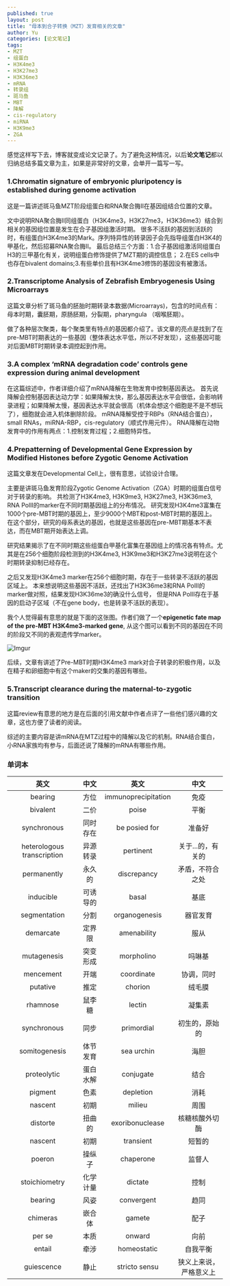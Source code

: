 ```yaml
---
published: true
layout: post
title: "母本到合子转换（MZT）发育相关的文章"
author: Yu
categories: [论文笔记]
tags:
- MZT
- 组蛋白
- H3K4me3
- H3K27me3
- H3K36me3
- mRNA
- 转录组
- 斑马鱼
- MBT
- 降解
- cis-regulatory
- miRNA
- H3K9me3
- ZGA
---
```


感觉这样写下去，博客就变成论文记录了。为了避免这种情况，以后**论文笔记**都以归纳总结多篇文章为主，如果是非常好的文章，会单开一篇写一写。

### 1.Chromatin signature of embryonic pluripotency is established during genome activation

这是一篇讲述斑马鱼MZT阶段组蛋白和RNA聚合脢II在基因组结合位置的文章。

文中说明RNA聚合脢II同组蛋白（H3K4me3，H3K27me3，H3K36me3）结合到相关的基因组位置是发生在合子基因组激活时期。
很多不活跃的基因到活跃的时，有组蛋白H3K4me3的Mark。序列特异性的转录因子会先指导组蛋白H3K4的甲基化，然后招募RNA聚合脢II。
最后总结三个方面：1.合子基因组激活同组蛋白H3的三甲基化有关，说明组蛋白修饰提供了MZT期的调控信息；
2.在ES cells中也存在bivalent domains;3.有些单价且有H3K4me3修饰的基因没有被激活。


### 2.Transcriptome Analysis of Zebrafish Embryogenesis Using Microarrays

这篇文章分析了斑马鱼的胚胎时期转录本数据(Microarrays)，包含的时间点有：母本时期，囊胚期，原肠胚期，分裂期，pharyngula （咽喉胚期）。

做了各种层次聚类，每个聚类里有特点的基因都介绍了。该文章的亮点是找到了在pre-MBT时期表达的一些基因（整体表达水平低，所以不好发现），这些基因可能对后面MBT时期转录本调控起到作用。


### 3.A complex ‘mRNA degradation code’ controls gene expression during animal development

在这篇综述中，作者详细介绍了mRNA降解在生物发育中控制基因表达。
首先说降解会控制基因表达动力学：如果降解太快，那么基因表达水平会很低，会影响转录进程；如果降解太慢，基因表达水平就会很高（机体会想这个细胞是不是不想玩了），细胞就会进入机体删除阶段。
mRNA降解受控于RBPs（RNA结合蛋白），small RNAs，miRNA-RBP，cis-regulatory（顺式作用元件）。
RNA降解在动物发育中的作用有两点：1.控制发育过程；2.细胞特异性。

### 4.Prepatterning of Developmental Gene Expression by Modified Histones before Zygotic Genome Activation

这篇文章发在Developmental Cell上，很有意思，试验设计合理。

主要是讲斑马鱼发育阶段Zygotic Genome Activation（ZGA）时期的组蛋白信号对于转录的影响。
共检测了H3K4me3, H3K9me3, H3K27me3, H3K36me3, RNA PolII的marker在不同时期基因组上的分布情况。
研究发现H3K4me3富集在1000个pre-MBT时期的基因上，至少9000个MBT和post-MBT时期的基因上。
在这个部分，研究的母系表达的基因，也就是这些基因在pre-MBT期基本不表达，而在MBT期开始表达上调。

研究结果揭示了在不同时期这些组蛋白甲基化富集在基因组上的情况各有特点。尤其是在256个细胞阶段检测到的H3K4me3, H3K9me3和H3K27me3说明在这个时期转录抑制已经存在。

之后又发现H3K4me3 marker在256个细胞时期，存在于一些转录不活跃的基因区域上。
本来想说明这些基因不活跃，还找出了H3K36me3和RNA PolII的marker做对照，结果发现H3K36me3的确没什么信号，
但是RNA PolII存在于基因的启动子区域（不在gene body，也是转录不活跃的表现）。

我个人觉得最有意思的就是下面的这张图。作者们做了一个**epigenetic fate map of the pre-MBT H3K4me3-marked gene**,
从这个图可以看到不同的基因在不同的阶段又不同的表观遗传学marker。

![Imgur](https://i.imgur.com/Iv2t3bO.png)

后续，文章有讲述了Pre-MBT时期H3K4me3 mark对合子转录的积极作用，以及在精子和卵细胞中有这个maker的交集的基因有哪些。

### 5.Transcript clearance during the maternal-to-zygotic transition

这篇review有意思的地方是在后面的引用文献中作者点评了一些他们感兴趣的文章，这也方便了读者的阅读。

综述的主要内容是讲mRNA在MTZ过程中的降解以及它的机制。RNA结合蛋白，小RNA家族均有参与，后面还说了降解的mRNA有哪些作用。

### 单词本

|英文|中文|英文|中文|
|:----:|:----:|:----:|:----:|
|bearing|方位|immunoprecipitation|免疫|
|bivalent|二价|poise|平衡|
|synchronous|同时存在|be posied for|准备好|
|heterologous transcription|异源转录|pertinent|关于...的，有关的|
|permanently|永久的|discrepancy|矛盾，不符合之处|
|inducible|可诱导的|basal|基底|
|segmentation|分割|organogenesis|器官发育|
|demarcate|定界限|amenability|服从|
|mutagenesis|突变形成|morpholino|吗啉基|
|mencement|开端|coordinate|协调，同时|
|putative|推定|chorion|绒毛膜|
|rhamnose|鼠李糖|lectin|凝集素|
|synchronous|同步|primordial|初生的，原始的|
|somitogenesis|体节发育|sea urchin|海胆|
|proteolytic|蛋白水解|conjugate|结合|
|pigment|色素|depletion|消耗|
|nascent|初期|milieu|周围|
|distorte|扭曲的|exoribonuclease|核糖核酸外切酶|
|nascent|初期|transient|短暂的|
|poeron|操纵子|chaperone|监督人|
|stoichiometry|化学计量|dictate|控制|
|bearing|风姿|convergent|趋同|
|chimeras|嵌合体|gamete|配子|
|per se|本质|onward|向前|
|entail|牵涉|homeostatic|自我平衡|
|guiescence|静止|stricto sensu|狭义上来说，严格意义上|
